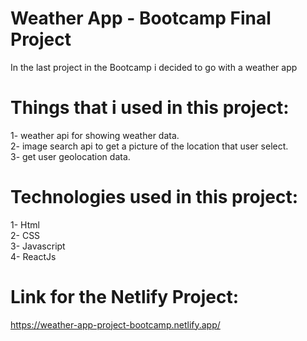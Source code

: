 # Weather App - Bootcamp Final Project
In the last project in the Bootcamp i decided to go with a weather app <br />

# Things that i used in this project: <br />
1- weather api for showing weather data. <br />
2- image search api to get a picture of the location that user select.<br />
3- get user geolocation data.<br />


# Technologies used in this project:<br />
1- Html <br />
2- CSS <br />
3- Javascript<br />
4- ReactJs<br />


# Link for the Netlify Project:<br />
[https://weather-app-project-bootcamp.netlify.app/
](https://weather-app-finalproject.netlify.app/)
